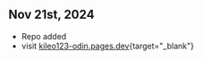 ## Nov 21st, 2024
- Repo added
- visit [kileo123-odin.pages.dev](https://kileo123-odin.pages.dev/){target="_blank"}
